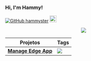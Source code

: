 ### Hi, I'm Hammy!

[![GitHub hammyster](https://img.shields.io/github/followers/hammyster?label=follow&style=social)](https://github.com/hammyster)
<a href="https://discord.bio/p/hammyster" target="_blank"><img width="22px" src="https://logodownload.org/wp-content/uploads/2017/11/discord-logo-icone.png"></img></a>

<p style="text-align: center;"align="center"><a href="https://github.com/hammyster?tab=repositories"><img align="center" src="https://github-readme-stats.vercel.app/api/top-langs/?username=hammyster&layout=compact&show_icons=true&theme=tokyonight" /></a>
</p>

<p align="center">
    <table>
        <thead>
            <tr>
                <th>Projetos</th>
                <th>Tags</th>
            </tr>
        </thead>
        <tbody>
            <tr>
                <td><a href="https://github.com/apr3ndi5/Logitech-CVE"><strong>Manage Edge App</strong></a></td>
                <td>
                    <a target="_blank" rel="noopener noreferrer" href="https://github.com/hammyster/manage-edge"><img src="https://img.shields.io/badge/-C%23-blue" data-canonical-src="https://img.shields.io/badge/-C%23-blue" style="max-width:100%;"></a>
                </td>
            </tr>
        </tbody>
    </table>
</p>


